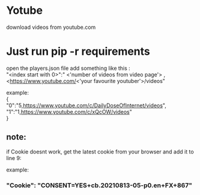 # Yotube
download videos from youtube.com

# Just run pip -r requirements

open the players.json file add something like this :  
"<index start with 0>":" <'number of videos from video page'> ,<https://www.youtube.com/<'your favourite youtuber'>/videos"

example:  
{  
    "0":"5,https://www.youtube.com/c/DailyDoseOfInternet/videos",  
    "1":"1,https://www.youtube.com/c/xQcOW/videos"  
}  
## note:  
if Cookie doesnt work, get the latest cookie from your browser and add it to line 9:  


example:  
### "Cookie": "CONSENT=YES+cb.20210813-05-p0.en+FX+867"
